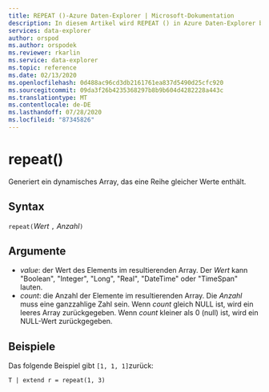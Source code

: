 ```yaml
---
title: REPEAT ()-Azure Daten-Explorer | Microsoft-Dokumentation
description: In diesem Artikel wird REPEAT () in Azure Daten-Explorer beschrieben.
services: data-explorer
author: orspod
ms.author: orspodek
ms.reviewer: rkarlin
ms.service: data-explorer
ms.topic: reference
ms.date: 02/13/2020
ms.openlocfilehash: 0d488ac96cd3db2161761ea837d5490d25cfc920
ms.sourcegitcommit: 09da3f26b4235368297b8b9b604d4282228a443c
ms.translationtype: MT
ms.contentlocale: de-DE
ms.lasthandoff: 07/28/2020
ms.locfileid: "87345826"
---
```

# <a name="repeat"></a>repeat()

Generiert ein dynamisches Array, das eine Reihe gleicher Werte enthält.

## <a name="syntax"></a>Syntax

`repeat(`*Wert* `,` *Anzahl*`)` 

## <a name="arguments"></a>Argumente

* *value*: der Wert des Elements im resultierenden Array. Der *Wert* kann "Boolean", "Integer", "Long", "Real", "DateTime" oder "TimeSpan" lauten.   
* *count*: die Anzahl der Elemente im resultierenden Array. Die *Anzahl* muss eine ganzzahlige Zahl sein.
Wenn *count* gleich NULL ist, wird ein leeres Array zurückgegeben.
Wenn *count* kleiner als 0 (null) ist, wird ein NULL-Wert zurückgegeben. 

## <a name="examples"></a>Beispiele

Das folgende Beispiel gibt `[1, 1, 1]`zurück:

```kusto
T | extend r = repeat(1, 3)
```